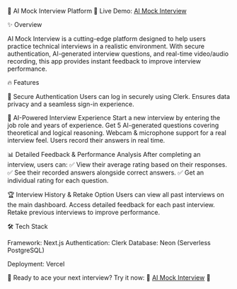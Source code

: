 🚀 AI Mock Interview Platform
🔗 Live Demo: [AI Mock Interview](https://ai-mock-interview-97pd.vercel.app/)

✨ Overview

AI Mock Interview is a cutting-edge platform designed to help users practice technical interviews in a realistic environment. With secure authentication, AI-generated interview questions, and real-time video/audio recording, this app provides instant feedback to improve interview performance.

🔥 Features

🔑 Secure Authentication
Users can log in securely using Clerk.
Ensures data privacy and a seamless sign-in experience.

🎤 AI-Powered Interview Experience
Start a new interview by entering the job role and years of experience.
Get 5 AI-generated questions covering theoretical and logical reasoning.
Webcam & microphone support for a real interview feel.
Users record their answers in real time.

📊 Detailed Feedback & Performance Analysis
After completing an interview, users can:
✅ View their average rating based on their responses.
✅ See their recorded answers alongside correct answers.
✅ Get an individual rating for each question.

🏆 Interview History & Retake Option
Users can view all past interviews on the main dashboard.
Access detailed feedback for each past interview.
Retake previous interviews to improve performance.

🛠️ Tech Stack

Framework: Next.js
Authentication: Clerk
Database: Neon (Serverless PostgreSQL)

Deployment: Vercel

🎯 Ready to ace your next interview? Try it now:
🔗 [AI Mock Interview](https://ai-mock-interview-97pd.vercel.app/) 🚀
